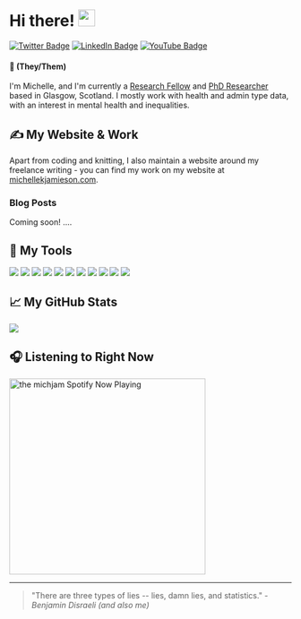 # Hi there! <img src="https://raw.githubusercontent.com/MartinHeinz/MartinHeinz/master/wave.gif" width="30px">

[![Twitter Badge](https://img.shields.io/badge/>-Twitter-informational?style=flat&logo=twitter&logoColor=white&color=408f77&link=https://twitter.com/themichjam)](https://twitter.com/themichjam)
[![LinkedIn Badge](https://img.shields.io/badge/>-LinkedIn-informational?style=flat&logo=linkedin&logoColor=white&color=408f77&link=https://www.linkedin.com/in/michellekjamieson/)](https://www.linkedin.com/in/michellekjamieson/)
[![YouTube Badge](https://img.shields.io/badge/>-YouTube-informational?style=flat&logo=youtube&logoColor=white&color=408f77&link=https://www.youtube.com/channel/UCA9g_B5hzqVul6LHzAL4NYA/featured)](https://www.youtube.com/channel/UCA9g_B5hzqVul6LHzAL4NYA/featured)

#### &#x1f308; (They/Them)
I'm Michelle, and I'm currently a [Research Fellow](https://www.scadr.ac.uk/about-us/our-people/michelle-k-jamieson) and [PhD Researcher](https://www.gla.ac.uk/schools/socialpolitical/research/pgrstudents/michellejamieson/#researchsummary) based in Glasgow, Scotland. I mostly work with health and admin type data, with an interest in mental health and inequalities.

## &#x270d; My Website & Work

Apart from coding and knitting, I also maintain a website around my freelance writing - you can find my work on my website at [michellekjamieson.com](https://michellekjamieson.com/).

### Blog Posts

Coming soon!
....

## 🔧 My Tools
![](https://img.shields.io/badge/OS-Windows-informational?style=flat&logo=windows&logoColor=white&color=408f77)
![](https://img.shields.io/badge/Editor-Atom-informational?style=flat&logo=atom&logoColor=white&color=408f77)
![](https://img.shields.io/badge/Editor-RStudio-informational?style=flat&logo=rstudio&logoColor=white&color=408f77)
![](https://img.shields.io/badge/Code-R-informational?style=flat&logo=r&logoColor=white&color=408f77)
![](https://img.shields.io/badge/Code-JavaScript-informational?style=flat&logo=javascript&logoColor=white&color=408f77)
![](https://img.shields.io/badge/Code-Python-informational?style=flat&logo=python&logoColor=white&color=408f77)
![](https://img.shields.io/badge/Code-HTML-informational?style=flat&logo=html5&logoColor=white&color=408f77)
![](https://img.shields.io/badge/Code-LaTex-informational?style=flat&logo=latex&logoColor=white&color=408f77)
![](https://img.shields.io/badge/Code-Markdown-informational?style=flat&logo=markdown&logoColor=white&color=408f77)
![](https://img.shields.io/badge/Code-Ruby-informational?style=flat&logo=ruby&logoColor=white&color=408f77)
![](https://img.shields.io/badge/Shell-Git-informational?style=flat&logo=gnu-bash&logoColor=white&color=408f77)


## &#x1f4c8; My GitHub Stats

<a href="https://github.com/themichjam/themichjam">
  <img align="center" src="https://github-readme-stats.vercel.app/api?username=themichjam&&theme=gotham&show_icons=true&include_all_commits=true&count_private=true&custom_title=Overall" />
</a>  

## 🎧 Listening to Right Now

[<img src="https://https://spotify-now-playing-themichjam.vercel.app/api/spotify-playing" alt="the michjam Spotify Now Playing" width="350" />](https://open.spotify.com/user/1199189116?si=62de9b7651034960)


---

> "There are three types of lies -- lies, damn lies, and statistics." - _Benjamin Disraeli (and also me)_



<!-- links to social media icons -->

<!-- icons with padding -->

[1.1]: http://i.imgur.com/tXSoThF.png (twitter icon with padding)
[2.1]: http://i.imgur.com/0o48UoR.png (github icon with padding)

<!-- icons without padding -->

[1.2]: http://i.imgur.com/wWzX9uB.png (twitter icon without padding)
[2.2]: http://i.imgur.com/9I6NRUm.png (github icon without padding)
[3.2]: https://raw.githubusercontent.com/MartinHeinz/MartinHeinz/master/linkedin-3-16.png (LinkedIn icon without padding)


<!-- links to your social media accounts -->

[1]: https://twitter.com/themichjam
[2]: https://github.com/themichjam
[3]: https://www.linkedin.com/in/michelle-k-jamieson/


<!-- Resources -->
<!-- Icons: https://simpleicons.org/ -->
<!-- GitHub Stats: https://github.com/anuraghazra/github-readme-stats -->
<!-- Emojis: https://emojipedia.org/emoji/ -->
<!-- HTML Emojis: https://www.fileformat.info/index.htm -->
<!-- Shields: https://shields.io/ -->
<!-- Awesome GitHub Profile README: https://github.com/abhisheknaiidu/awesome-github-profile-readme -->
